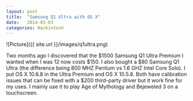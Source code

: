 ```yaml
---
layout: post
title:  "Samsung Q1 Ultra with OS X"
date:   2014-03-03
categories: Hackintosh
---
```


![Picture]({{ site.url }}/images/q1ultra.png)

Two months ago I discovered that the $1500 Samsung Q1 Ultra Premium I wanted when I was 12 now costs $150. I also bought a $80 Samsung Q1 Ultra (the difference being 800 MHZ Pentium vs 1.6 GHZ Intel Core Solo). I put OS X 10.6.8 in the Ultra Premium and OS X 10.5.8. Both have calibration issues that can be fixed with a $200 third-party driver but it work fine for my uses. I mainly use it to play Age of Mythology and Bejeweled 3 on a touchscreen. 